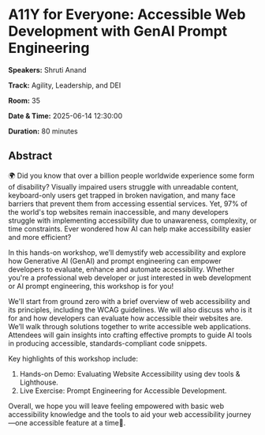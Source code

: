 # A11Y for Everyone: Accessible Web Development with GenAI Prompt Engineering

**Speakers:** Shruti Anand
                    
**Track:** Agility, Leadership, and DEI
                    
**Room:** 35
                    
**Date & Time:** 2025-06-14 12:30:00
                    
**Duration:** 80 minutes
                    
## Abstract
                    
🌍 Did you know that over a billion people worldwide experience some form of disability? Visually impaired users struggle with unreadable content, keyboard-only users get trapped in broken navigation, and many face barriers that prevent them from accessing essential services. Yet, 97% of the world's top websites remain inaccessible, and many developers struggle with implementing accessibility due to unawareness, complexity, or time constraints. Ever wondered how AI can help make accessibility easier and more efficient?

In this hands-on workshop, we’ll demystify web accessibility and explore how Generative AI (GenAI) and prompt engineering can empower developers to evaluate, enhance and automate accessibility. 
Whether you're a professional web developer or just interested in web development or AI prompt engineering, this workshop is for you!

We'll start from ground zero with a brief overview of web accessibility and its principles, including the WCAG guidelines. We will also discuss who is it for and how developers can evaluate how accessible their websites are. We’ll walk through solutions together to write accessible web applications. Attendees will gain insights into crafting effective prompts to guide AI tools in producing accessible, standards-compliant code snippets.

Key highlights of this workshop include:
1. Hands-on Demo: Evaluating Website Accessibility using dev tools & Lighthouse.
2. Live Exercise: Prompt Engineering for Accessible Development.

Overall, we hope you will leave feeling empowered with basic web accessibility knowledge and the tools to aid your web accessibility journey—one accessible feature at a time🚀.
